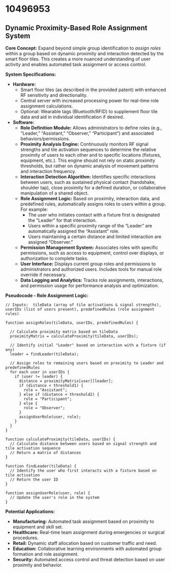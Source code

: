 # 10496953

## Dynamic Proximity-Based Role Assignment System

**Core Concept:** Expand beyond simple group identification to *assign roles* within a group based on dynamic proximity and interaction detected by the smart floor tiles. This creates a more nuanced understanding of user activity and enables automated task assignment or access control.

**System Specifications:**

*   **Hardware:**
    *   Smart floor tiles (as described in the provided patent) with enhanced RF sensitivity and directionality.
    *   Central server with increased processing power for real-time role assignment calculations.
    *   Optional: Wearable tags (Bluetooth/RFID) to supplement floor tile data and aid in individual identification if desired.
*   **Software:**
    *   **Role Definition Module:** Allows administrators to define roles (e.g., “Leader,” “Assistant,” “Observer,” “Participant”) and associated behaviors/permissions.
    *   **Proximity Analysis Engine:** Continuously monitors RF signal strengths and tile activation sequences to determine the relative proximity of users to each other and to specific locations (fixtures, equipment, etc.). This engine should not rely on static proximity thresholds, but rather on dynamic analysis of movement patterns and interaction frequency.
    *   **Interaction Detection Algorithm:**  Identifies specific interactions between users, such as sustained physical contact (handshake, shoulder tap), close proximity for a defined duration, or collaborative manipulation of a shared object.
    *   **Role Assignment Logic:**  Based on proximity, interaction data, and predefined rules, automatically assigns roles to users within a group. For example:
        *   The user who initiates contact with a fixture first is designated the "Leader" for that interaction.
        *   Users within a specific proximity range of the “Leader” are automatically assigned the “Assistant” role.
        *   Users maintaining a certain distance and limited interaction are assigned “Observer.”
    *   **Permission Management System:** Associates roles with specific permissions, such as access to equipment, control over displays, or authorization to complete tasks.
    *   **User Interface:** Displays current group roles and permissions to administrators and authorized users.  Includes tools for manual role override if necessary.
    *   **Data Logging and Analytics:** Tracks role assignments, interactions, and permission usage for performance analysis and optimization.

**Pseudocode - Role Assignment Logic:**

```
// Inputs:  tileData (array of tile activations & signal strengths), userIDs (list of users present), predefinedRules (role assignment rules)

function assignRoles(tileData, userIDs, predefinedRules) {

  // Calculate proximity matrix based on tileData
  proximityMatrix = calculateProximity(tileData, userIDs);

  // Identify initial "Leader" based on interaction with a fixture (if any)
  leader = findLeader(tileData);

  // Assign roles to remaining users based on proximity to Leader and predefinedRules
  for each user in userIDs {
    if (user != leader) {
      distance = proximityMatrix[user][leader];
      if (distance < threshold1) {
        role = "Assistant";
      } else if (distance < threshold2) {
        role = "Participant";
      } else {
        role = "Observer";
      }
      assignUserRole(user, role);
    }
  }
}

function calculateProximity(tileData, userIDs) {
  // Calculate distance between users based on signal strength and tile activation sequence
  // Return a matrix of distances
}

function findLeader(tileData) {
  // Identify the user who first interacts with a fixture based on tile activation
  // Return the user ID
}

function assignUserRole(user, role) {
  // Update the user's role in the system
}
```

**Potential Applications:**

*   **Manufacturing:** Automated task assignment based on proximity to equipment and skill set.
*   **Healthcare:**  Real-time team assignment during emergencies or surgical procedures.
*   **Retail:** Dynamic staff allocation based on customer traffic and need.
*   **Education:** Collaborative learning environments with automated group formation and role assignment.
*   **Security:**  Automated access control and threat detection based on user proximity and behavior.
